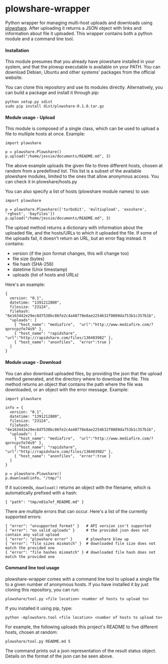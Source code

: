 plowshare-wrapper
=================

Python wrapper for managing multi-host uploads and downloads using
[plowshare](https://code.google.com/p/plowshare/). After uploading it returns a
JSON object with links and information about file it uploaded. This wrapper
contains both a python module and a command line tool.

#### Installation

This module presumes that you already have plowshare installed in your system,
and that the plowup executable is available on your PATH. You can download
Debian, Ubuntu and other systems' packages from the official website.

You can clone this repository and use its modules directly. Alternatively, you
can build a package and install it through pip:

    python setup.py sdist
    sudo pip install dist/plowshare-0.1.0.tar.gz

#### Module usage - Upload

This module is composed of a single class, which can be used to upload a file
to multiple hosts at once. Example:

    import plowshare

    p = plowshare.Plowshare()
    p.upload("/home/jessie/documents/README.md", 3)


The above example uploads the given file to three different hosts, chosen at
random from a predefined list. This list is a subset of the available plowshare
modules, limited to the ones that allow anonymous access. You can check it in
plowshare/hosts.py

You can also specify a list of hosts (plowshare module names) to use:

    import plowshare

    p = plowshare.Plowshare(['turbobit', 'multiupload', 'exoshare', 'rghost', 'bayfiles'])
    p.upload("/home/jessie/documents/README.md", 3)


The upload method returns a dictionary with information about the uploaded
file, and the hosts/URLs to which it uploaded the file. If some of the uploads
fail, it doesn't return an URL, but an error flag instead. It contains:

- version (if the json format changes, this will change too)
- file size (bytes)
- file hash (SHA-256)
- datetime (Unix timestamp)
- uploads (list of hosts and URLs)

Here's an example:

    {
      version: "0.1",
      datetime: "1391212800",
      filesize: "23124",
      filehash: "6e163442e29ec8d7538bc86fe2c4a48778e8ae2254632f0889da753b1c357b1b",
      "uploads": [
        { "host_name": "mediafire",  "url":"http://www.mediafire.com/?qorncpzfe74s9" },
        { "host_name": "rapidshare", "url":"http://rapidshare.com/files/130403982" },
        { "host_name": "anonfiles",  "error":true }
      ]
    }

#### Module usage - Download

You can also download uploaded files, by providing the json that the upload
method generated, and the directory where to download the file. This method
returns an object that contains the path where the file was downloaded, or
an object with the error message. Example:

    import plowshare

    info = {
      version: "0.1",
      datetime: "1391212800",
      filesize: "23124",
      filehash: "6e163442e29ec8d7538bc86fe2c4a48778e8ae2254632f0889da753b1c357b1b",
      "uploads": [
        { "host_name": "mediafire",  "url":"http://www.mediafire.com/?qorncpzfe74s9" },
        { "host_name": "rapidshare", "url":"http://rapidshare.com/files/130403982" },
        { "host_name": "anonfiles",  "error":true }
      ]
    }

    p = plowshare.Plowshare()
    p.download(info, "/tmp/")

If it succeeds, `download()` returns an object with the filename, which is
automatically prefixed with a hash:

    { "path": "tmp/e01a7ef_README.md" }


There are multiple errors that can occur. Here's a list of the currently supported errors:

    { "error": "unsupported format" }   # API version isn't supported
    { "error": "no valid uploads" }     # the provided json does not contain any valid upload
    { "error": "plowshare error" }      # plowshare blew up
    { "error": "file sizes mismatch" }  # downloaded file size does not match the provided one
    { "error": "file hashes mismatch" } # downloaded file hash does not match the provided one


#### Command line tool usage

plowshare-wrapper comes with a command line tool to upload a single file to a
given number of anonymous hosts. If you have installed it by just cloning this
repository, you can run:

    plowshare/tool.py <file location> <number of hosts to upload to>

If you installed it using pip, type:

    python -mplowshare.tool <file location> <number of hosts to upload to>


For example, the following uploads this project's README to five different
hosts, chosen at random:

    plowshare/tool.py README.md 5

The command prints out a json representation of the result status object.
Details on the format of the json can be seen above.
